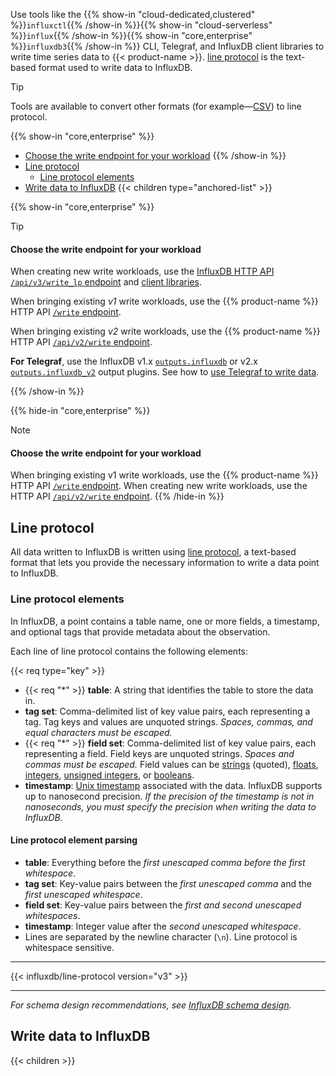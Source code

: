 
Use tools like the {{% show-in "cloud-dedicated,clustered" %}}`influxctl`{{% /show-in %}}{{% show-in "cloud-serverless" %}}`influx`{{% /show-in %}}{{% show-in "core,enterprise" %}}`influxdb3`{{% /show-in %}}
 CLI, Telegraf, and InfluxDB client libraries
to write time series data to {{< product-name >}}.
[line protocol](#line-protocol)
is the text-based format used to write data to InfluxDB.

> [!Tip]
> Tools are available to convert other formats (for example—[CSV](/influxdb3/version/write-data/use-telegraf/csv/)) to line protocol.

{{% show-in "core,enterprise" %}}
- [Choose the write endpoint for your workload](#choose-the-write-endpoint-for-your-workload)
{{% /show-in %}}
- [Line protocol](#line-protocol)
  - [Line protocol elements](#line-protocol-elements)
- [Write data to InfluxDB](#write-data-to-influxdb)
  {{< children type="anchored-list" >}}

{{% show-in "core,enterprise" %}}

> [!Tip]
> #### Choose the write endpoint for your workload
> 
> When creating new write workloads, use the
> [InfluxDB HTTP API `/api/v3/write_lp` endpoint](influxdb3/version/write-data/http-api/v3-write-lp/)
> and [client libraries](/influxdb3/version/write-data/client-libraries/).
>
> When bringing existing _v1_ write workloads, use the {{% product-name %}}
> HTTP API [`/write` endpoint](/influxdb3/core/api/v3/#operation/PostV1Write).
>
> When bringing existing _v2_ write workloads, use the {{% product-name %}}
> HTTP API [`/api/v2/write` endpoint]([/influxdb3/version/api/v3/#operation/PostV1Write](/influxdb3/version/api/v3/#operation/PostV2Write)).
>
> **For Telegraf**, use the InfluxDB v1.x [`outputs.influxdb`](https://github.com/influxdata/telegraf/blob/master/plugins/outputs/influxdb/README.md) or v2.x [`outputs.influxdb_v2`](https://github.com/influxdata/telegraf/blob/master/plugins/outputs/influxdb_v2/README.md) output plugins.
> See how to [use Telegraf to write data](/influxdb3/version/write-data/use-telegraf/).

{{% /show-in %}}

{{% hide-in "core,enterprise" %}}
> [!Note]
> 
> #### Choose the write endpoint for your workload
> 
> When bringing existing v1 write workloads, use the {{% product-name %}}
> HTTP API [`/write` endpoint](/influxdb3/version/guides/api-compatibility/v1/).
> When creating new write workloads, use the HTTP API
> [`/api/v2/write` endpoint](/influxdb3/version/guides/api-compatibility/v2/).
{{% /hide-in %}}

## Line protocol

All data written to InfluxDB is written using
[line protocol](/influxdb3/version/reference/line-protocol/), a text-based format
that lets you provide the necessary information to write a data point to InfluxDB.

### Line protocol elements

In InfluxDB, a point contains a table name, one or more fields, a timestamp,
and optional tags that provide metadata about the observation.

Each line of line protocol contains the following elements:

{{< req type="key" >}}

- {{< req "\*" >}} **table**: A string that identifies the
  table to store the data in.
- **tag set**: Comma-delimited list of key value pairs, each representing a tag.
  Tag keys and values are unquoted strings. _Spaces, commas, and equal characters
  must be escaped._
- {{< req "\*" >}} **field set**: Comma-delimited list of key value pairs, each
  representing a field.
  Field keys are unquoted strings. _Spaces and commas must be escaped._
  Field values can be [strings](/influxdb3/version/reference/line-protocol/#string)
  (quoted),
  [floats](/influxdb3/version/reference/line-protocol/#float),
  [integers](/influxdb3/version/reference/line-protocol/#integer),
  [unsigned integers](/influxdb3/version/reference/line-protocol/#uinteger),
  or [booleans](/influxdb3/version/reference/line-protocol/#boolean).
- **timestamp**: [Unix timestamp](/influxdb3/version/reference/line-protocol/#unix-timestamp)
  associated with the data. InfluxDB supports up to nanosecond precision.
  _If the precision of the timestamp is not in nanoseconds, you must specify the
  precision when writing the data to InfluxDB._

#### Line protocol element parsing

- **table**: Everything before the _first unescaped comma before the first
  whitespace_.
- **tag set**: Key-value pairs between the _first unescaped comma_ and the _first
  unescaped whitespace_.
- **field set**: Key-value pairs between the _first and second unescaped whitespaces_.
- **timestamp**: Integer value after the _second unescaped whitespace_.
- Lines are separated by the newline character (`\n`).
  Line protocol is whitespace sensitive.

---

{{< influxdb/line-protocol version="v3" >}}

---

_For schema design recommendations, see
[InfluxDB schema design](/influxdb3/version/write-data/best-practices/schema-design/)._

## Write data to InfluxDB

{{< children >}}
 